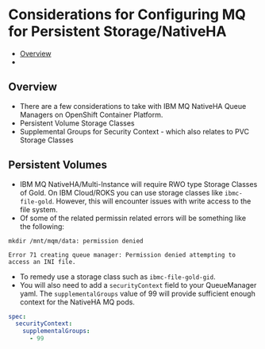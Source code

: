 # Considerations for Configuring MQ for Persistent Storage/NativeHA

- [Overview](#overview)
- 

## Overview
- There are a few considerations to take with IBM MQ NativeHA Queue Managers on OpenShift Container Platform.
- Persistent Volume Storage Classes
- Supplemental Groups for Security Context - which also relates to PVC Storage Classes

## Persistent Volumes
- IBM MQ NativeHA/Multi-Instance will require RWO type Storage Classes of Gold. On IBM Cloud/ROKS you can use storage classes like `ibmc-file-gold`. However, this will encounter issues with write access to the file system.
- Of some of the related permissin related errors will be something like the following:
```
mkdir /mnt/mqm/data: permission denied
```
```
Error 71 creating queue manager: Permission denied attempting to access an INI file.
```
- To remedy use a storage class such as `ibmc-file-gold-gid`.
- You will also need to add a `securityContext` field to your QueueManager yaml. The `supplementalGroups` value of 99 will provide sufficient enough context for the NativeHA MQ pods.
```yaml
spec:
  securityContext:
    supplementalGroups:
      - 99
```

## 